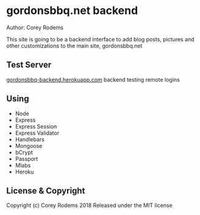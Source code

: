 # gordonsbbq.net backend
Author: Corey Rodems

This site is going to be a backend interface to add blog posts, pictures and other customizations to the main site, gordonsbbq.net

## Test Server

[gordonsbbq-backend.herokuapp.com](https://gordonsbbq-backend.herokuapp.com/ 'https://gordonsbbq-backend.herokuapp.com/')
backend testing remote logins
## Using
- Node
- Express
- Express Session
- Express Validator
- Handlebars
- Mongoose
- bCrypt
- Passport
- Mlabs
- Heroku


## License & Copyright
Copyright (c) Corey Rodems 2018
Released under the MIT license
